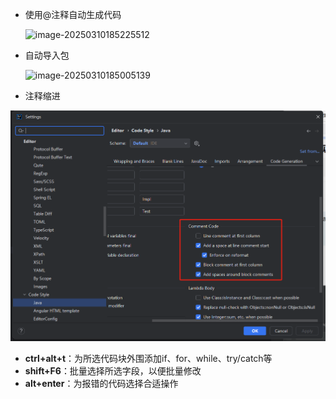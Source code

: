 - 使用@注释自动生成代码

  ![image-20250310185225512](D:\笔记\notes\软件使用贴士\images\IDEA软件贴士\image-20250310185225512.png)

- 自动导入包

  ![image-20250310185005139](D:\笔记\notes\软件使用贴士\images\IDEA软件贴士\image-20250310185005139.png)

- 注释缩进

![image-20250328221544097](images/IDEA软件贴士/image-20250328221544097.png)

- **ctrl+alt+t**：为所选代码块外围添加if、for、while、try/catch等
- **shift+F6**：批量选择所选字段，以便批量修改
- **alt+enter**：为报错的代码选择合适操作